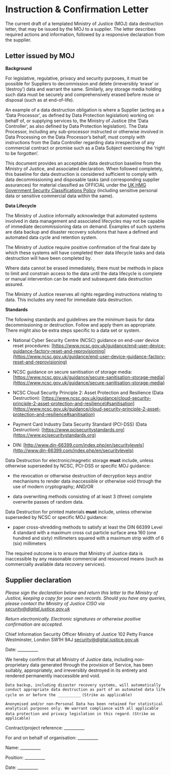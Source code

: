# Instruction & Confirmation Letter

The current draft of a templated Ministry of Justice \(MOJ\) data destruction letter, that may be issued by the MOJ to a supplier. The letter describes required actions and information, followed by a responsive declaration from the supplier.

## Letter issued by MOJ

**Background**

For legislative, regulative, privacy and security purposes, it must be possible for Suppliers to decommission and delete \(irreversibly ‘erase’ or ‘destroy’\) data and warrant the same. Similarly, any storage media holding such data must be securely and comprehensively erased before reuse or disposal \(such as at end-of-life\).

An example of a data destruction obligation is where a Supplier \(acting as a ‘Data Processor’, as defined by Data Protection legislation\) working on behalf of, or supplying services to, the Ministry of Justice \(the ‘Data Controller’, as also defined by Data Protection legislation\). The Data Processor, including any sub-processor instructed or otherwise involved in Data Processing on the Data Processor’s behalf, must comply with instructions from the Data Controller regarding data irrespective of any commercial contract or promise such as a Data Subject exercising the ‘right to be forgotten’.

This document provides an acceptable data destruction baseline from the Ministry of Justice, and associated declaration. When followed completely, this baseline for data destruction is considered sufficient to comply with data decommissioning and disposable tasks \(and corresponding supplier assurances\) for material classified as OFFICIAL under the [UK HMG Government Security Classifications Policy](https://www.gov.uk/government/publications/government-security-classifications) \(including sensitive personal data or sensitive commercial data within the same\).

**Data Lifecycle**

The Ministry of Justice informally acknowledge that automated systems involved in data management and associated lifecycles may not be capable of immediate decommissioning data on demand. Examples of such systems are data backup and disaster recovery solutions that have a defined and automated data cycle and retention system.

The Ministry of Justice require positive confirmation of the final date by which these systems will have completed their data lifecycle tasks and data destruction will have been completed by.

Where data cannot be erased immediately, there must be methods in place to limit and constrain access to the data until the data lifecycle is complete or manual intervention can be made and subsequent data destruction assured.

The Ministry of Justice reserves all rights regarding instructions relating to data. This includes any need for immediate data destruction.

**Standards**

The following standards and guidelines are the *minimum* basis for data decommissioning or destruction. Follow and apply them as appropriate. There might also be extra steps specific to a data set or system.

-   National Cyber Security Centre \(NCSC\) guidance on end-user device reset procedures: [https://www.ncsc.gov.uk/guidance/end-user-device-guidance-factory-reset-and-reprovisioning](https://www.ncsc.gov.uk/guidance/end-user-device-guidance-factory-reset-and-reprovisioning)

-   NCSC guidance on secure sanitisation of storage media: [https://www.ncsc.gov.uk/guidance/secure-sanitisation-storage-media](https://www.ncsc.gov.uk/guidance/secure-sanitisation-storage-media)

-   NCSC Cloud Security Principle 2: Asset Protection and Resilience \(Data Destruction\): [https://www.ncsc.gov.uk/guidance/cloud-security-principle-2-asset-protection-and-resilience\#sanitisation](https://www.ncsc.gov.uk/guidance/cloud-security-principle-2-asset-protection-and-resilience#sanitisation)

-   Payment Card Industry Data Security Standard \(PCI-DSS\) \(Data Destruction\): [https://www.pcisecuritystandards.org](https://www.pcisecuritystandards.org)

-   DIN: [http://www.din-66399.com/index.php/en/securitylevels](http://www.din-66399.com/index.php/en/securitylevels)


Data Destruction for electronic/magnetic storage **must** include, unless otherwise superseded by NCSC, PCI-DSS or specific MOJ guidance:

-   the revocation or otherwise destruction of decryption keys and/or mechanisms to render data inaccessible or otherwise void through the use of modern cryptography; AND/OR

-   data overwriting methods consisting of at least 3 \(three\) complete overwrite passes of random data.


Data Destruction for printed materials **must** include, unless otherwise superseded by NCSC or specific MOJ guidance:

-   paper cross-shredding methods to satisfy at least the DIN 66399 Level 4 standard with a maximum cross cut particle surface area 160 \(one hundred and sixty\) millimeters squared with a maximum strip width of 6 \(six\) millimeters


The required outcome is to ensure that Ministry of Justice data is inaccessible by any reasonable commercial and resourced means \(such as commercially available data recovery services\).

## Supplier declaration

*Please sign the declaration below and return this letter to the Ministry of Justice, keeping a copy for your own records. Should you have any queries, please contact the Ministry of Justice CISO via [security@digital.justice.gov.uk](mailto:security@digital.justice.gov.uk)*

*Return electronically. Electronic signatures or otherwise positive confirmation are accepted.*

Chief Information Security Officer Ministry of Justice 102 Petty France Westminster, London SW1H 9AJ [security@digital.justice.gov.uk](mailto:security@digital.justice.gov.uk)

Date: \_\_\_\_\_\_\_\_\_\_

We hereby confirm that all Ministry of Justice data, including non-proprietary data generated through the provision of Service, has been suitably, appropriately, and irreversibly destroyed in its entirety and rendered permanently inaccessible and void.

`Data backup, including disaster recovery systems, will automatically conduct appropriate data destruction as part of an automated data life cycle on or before the __________` `(Strike as applicable)`

`Anonymised and/or non-Personal Data has been retained for statistical analytical purposes only. We warrant compliance with all applicable data protection and privacy legislation in this regard.` `(Strike as applicable)`

Contract/project reference: \_\_\_\_\_\_\_\_\_\_

For and on behalf of organisation: \_\_\_\_\_\_\_\_\_\_

Name: \_\_\_\_\_\_\_\_\_\_

Position: \_\_\_\_\_\_\_\_\_\_

Date: \_\_\_\_\_\_\_\_\_\_

